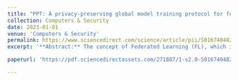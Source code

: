 ```yaml
---
title: "PPT: A privacy-preserving global model training protocol for federated learning in P2P networks"
collection: Computers & Security
date: 2023-01-01
venue: 'Computers & Security'
permalink: https://www.sciencedirect.com/science/article/pii/S0167404822003583
excerpt: '**Abstract:** The concept of Federated Learning (FL), which is vital to the development of machine learning, has emerged as a convergence of machine learning, information, and communication technology. However, general FL settings cannot meet requirements in decentralized environments, especially in peer-to-peer (P2P) networks, where a fully connected central server is unavailable due to limited communication ranges. In this paper, to satisfy the requirements of security, privacy preservation, and robustness in the context of FL in P2P networks, we propose a decentralized global model training protocol, named PPT. Particularly, PPT aggregates local model update parameters in a single-hop manner and uses the symmetric cryptosystem to ensure secure communications between network nodes where an enhanced Eschenauer-Gligor (E-G) scheme is proposed for secure key distribution. Further, PPT generates random noise for privacy preservation without reducing the model accuracy since the noise is eliminated ultimately. PPT also adopts game theory to resist collusion attacks. In addition, PPT has elaborate designs in terms of communication efficiency and dropout-robustness. Through extensive analysis, we demonstrate that PPT can resist various security threats and preserve user privacy. Ingenious experiments on Trec05, Trec06p, Trec07, and SMS Spam Collection v.1 confirm the 20x and 12x improvement of computation efficiency that PPT achieves compared to Google’s Secure Aggregation and Local Differential Privacy (LDP)-based FL methods. More importantly, the global model trained by PPT is better than that trained by LDP-based FL methods in terms of prediction performance (about 14% and 1% improvement in convergence rate and accuracy).'

paperurl: 'https://pdf.sciencedirectassets.com/271887/1-s2.0-S0167404822X00114/1-s2.0-S0167404822003583/main.pdf?X-Amz-Security-Token=IQoJb3JpZ2luX2VjELj%2F%2F%2F%2F%2F%2F%2F%2F%2F%2FwEaCXVzLWVhc3QtMSJHMEUCIQD3zrkw2OQY4K%2BMf8G98fYGk7ND06pgu1prvXxgFO1ajAIgXCCZzJFMJT4QWeA1K%2FwjhTBnLe7IB01sygChWZMyn38qsgUIURAFGgwwNTkwMDM1NDY4NjUiDGLTw8Y61N%2B2WJr7iCqPBfRdl45wPzx11pckakmfhjhSnL%2FIdNChGsMOUe%2B%2Fq9xAQbjYBnZTEZPnEbg82vem4hqxdPFZbxOaPLSJiSBa93q%2BkIhSclaRhywA%2BGe8xfNt0w7X3tZ2FGRpFKVWykJWhVJuKTcxHCJvK7pJWDgcinsOOPeUbiMlW4JWTbwLTTA6bdKr%2BlFA1W00A6iZdS8UVcDMZRgX7aSbg7WXqhVNPl7q6viV%2BQxwuWcKW%2BqJdeoVJmUf21bZHcQ9wMzRJzWvruM5Zij1qHZC5v4fe7q56eYFRb27o%2B8n9jknWXQDMSX7d99DvzR3yZRj%2BXzgonX%2Bhl%2Fzlmtxrqr%2FE%2Bvd8Z2uQ11W4FqgsZ%2FTcktYUYu0SsI1aHkzuYJvSZGE4Aw7ERdDkJjrpM%2BW42yIwEur%2FBo7nBh3zsPqmtfr10j6mqm1an2ni50cBWhzip8%2FHEaf63vqq1MwOhRjPFvtioVLky1ZEnzpiwOKqsJPhHkHy8EbQ2vWUCU3rd8CnavAak5FvGiaR0cNU2%2Fl2q727INH1DzcU0I3rUb78zSyNcWSkQxAtoc9yzFekPVn9QjFqNkfHyZbojD%2F3r3Pf2X6NrclkhErHYH3J%2B1w6TGIkyNmcGMbK%2F%2FwfcL0rNViY5RiuMlQKhCDV15sfXPxjIeLdWTKdzS8HbTHt%2FkKcEbtDdxXcdkEdd3i02ujnHMNxo%2F%2BzIIug1lqvkEG1dt6SP8E9Llxpq1A2zhhd8SiOydFh%2Bndzoni9CAbzd0baxKPMZfJsSUu%2Fj6kungwoyO2Qg%2BCWDbgW9%2Fs%2BMlkrXpRAqB5%2BuAIrKfrju5RkV6KavMaZOsmofb%2BVjpnKl5tcYa%2F4hz4W3bkwUV6D3nUJ3C%2Ba4D8pWcqoQS2DSYw2qCeswY6sQEBPY3ru4L8dca7DSVlnG%2Bm23kFiGxjJWNtKiSCSKM8%2BhCoS%2FLdgKWKUdPbHfBwb9inB6xhMbocfYD75goXD7D9JOsBlecMqdyxO4OPu%2BAz%2BlARjD7PzhD9QBff1ksyUxSwon0mCf%2F5Rx3AuhzFdWSDv%2BlC9D%2FErTqSElt%2BypVjUyFRFulJ1M8ZyI2fnNlB7Cs7dqwJxbu1LcjluMfx6Rvj%2FHcXTlPNJgyr7RQY0prspAU%3D&X-Amz-Algorithm=AWS4-HMAC-SHA256&X-Amz-Date=20240611T005747Z&X-Amz-SignedHeaders=host&X-Amz-Expires=300&X-Amz-Credential=ASIAQ3PHCVTY22YBXEBS%2F20240611%2Fus-east-1%2Fs3%2Faws4_request&X-Amz-Signature=7b977dae5cc98876ca42ee31cc575b094d34a2bdaf8d4a87ab0a0f618c419370&hash=67cb97ad7cc0261947fba73819c4dbc154975fb96f91543cf7de836b62de8355&host=68042c943591013ac2b2430a89b270f6af2c76d8dfd086a07176afe7c76c2c61&pii=S0167404822003583&tid=spdf-f7189e19-10a5-4958-9933-02bdd357230e&sid=6a6571ab5cb27743256b8388b296c39d9424gxrqb&type=client&tsoh=d3d3LnNjaWVuY2VkaXJlY3QuY29t&ua=09055b5d510604565357&rr=891da62328f0a1ac&cc=sg'

---
```

